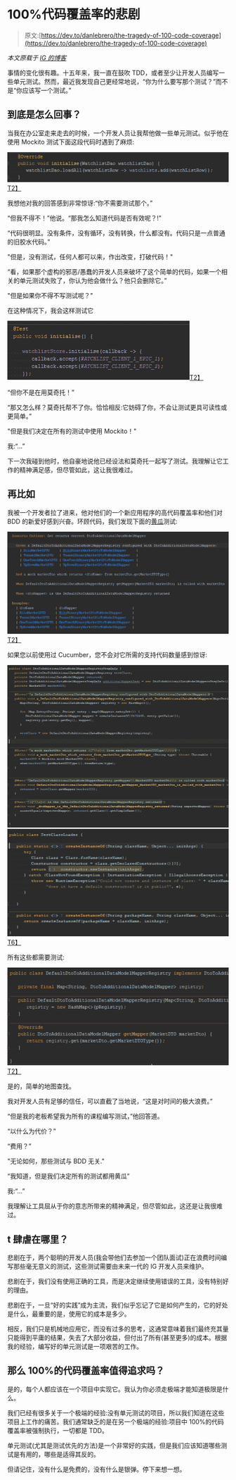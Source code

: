 # 100%代码覆盖率的悲剧

> 原文:[https://dev.to/danlebrero/the-tragedy-of-100-code-coverage](https://dev.to/danlebrero/the-tragedy-of-100-code-coverage)

*本文原载于 [IG 的博客](http://labs.ig.com/code-coverage-100-percent-tragedy)*

事情的变化很有趣。十五年来，我一直在鼓吹 TDD，或者至少让开发人员编写一些单元测试。然而，最近我发现自己更经常地说，“你为什么要写那个测试？”而不是“你应该写一个测试。”

## 到底是怎么回事？

当我在办公室走来走去的时候，一个开发人员让我帮他做一些单元测试。似乎他在使用 Mockito 测试下面这段代码时遇到了麻烦:

[![mockito](img/823e33c47b0ca2d6fe72951bfcb6aaba.png)T2】](https://res.cloudinary.com/practicaldev/image/fetch/s--aB38Ro3H--/c_limit%2Cf_auto%2Cfl_progressive%2Cq_auto%2Cw_880/https://labs.ig.com/sites/default/files/init_0.png)

我想他对我的回答感到非常惊讶:“你不需要测试那个。”

“但我不得不！”他说。“那我怎么知道代码是否有效呢？!"

“代码很明显。没有条件，没有循环，没有转换，什么都没有。代码只是一点普通的旧胶水代码。”

"但是，没有测试，任何人都可以来，作出改变，打破代码！"

“看，如果那个虚构的邪恶/愚蠢的开发人员来破坏了这个简单的代码，如果一个相关的单元测试失败了，你认为他会做什么？他只会删除它。”

"但是如果你不得不写测试呢？"

在这种情况下，我会这样测试它

[![no-mockito](img/caf6f9da14ead92b15e44a1a3b7fc9c5.png)T2】](https://res.cloudinary.com/practicaldev/image/fetch/s--1TYJX-J0--/c_limit%2Cf_auto%2Cfl_progressive%2Cq_auto%2Cw_880/https://labs.ig.com/sites/default/files/init-test.png)

“但你不是在用莫奇托！”

“那又怎么样？莫奇托帮不了你。恰恰相反:它妨碍了你，不会让测试更具可读性或更简单。”

"但是我们决定在所有的测试中使用 Mockito！"

我:“…”

下一次我碰到他时，他自豪地说他已经设法和莫奇托一起写了测试。我理解让它工作的精神满足感，但尽管如此，这让我很难过。

## 再比如

我被一个开发者拉了进来，他对他们的一个新应用程序的高代码覆盖率和他们对 BDD 的新爱好感到兴奋。环顾代码，我们发现下面的[黄瓜](https://cucumber.io)测试:

[![cucumber](img/11dbd57081046b91cd316d87fb2da4d7.png)T2】](https://res.cloudinary.com/practicaldev/image/fetch/s--rYMomaNQ--/c_limit%2Cf_auto%2Cfl_progressive%2Cq_auto%2Cw_880/https://labs.ig.com/sites/default/files/cucumber-test.png)

如果您以前使用过 Cucumber，您不会对它所需的支持代码数量感到惊讶:

[![support cucumber](img/5200422334a68e25933076f99626b428.png)](https://res.cloudinary.com/practicaldev/image/fetch/s--tN2NwzUw--/c_limit%2Cf_auto%2Cfl_progressive%2Cq_auto%2Cw_880/https://labs.ig.com/sites/default/files/cucumber-support.png)
[![support cucumber 2](img/b3b56ab44e05d5038805b0dd895bee8d.png)T6】](https://res.cloudinary.com/practicaldev/image/fetch/s--DPiGJb1U--/c_limit%2Cf_auto%2Cfl_progressive%2Cq_auto%2Cw_880/https://labs.ig.com/sites/default/files/cucumber-support2.png)

所有这些都需要测试:

[![cucumber sut](img/1c7fa9c479b5d6b69e84252998444fe3.png)T2】](https://res.cloudinary.com/practicaldev/image/fetch/s--CsbRywih--/c_limit%2Cf_auto%2Cfl_progressive%2Cq_auto%2Cw_880/https://labs.ig.com/sites/default/files/cucumber-code.png)

是的，简单的地图查找。

我对开发人员有足够的信任，可以直截了当地说，“这是对时间的极大浪费。”

“但是我的老板希望我为所有的课程编写测试，”他回答道。

“以什么为代价？”

“费用？”

"无论如何，那些测试与 BDD 无关."

“我知道，但是我们决定所有的测试都用黄瓜”

我:“…”

我理解让工具屈从于你的意志所带来的精神满足，但尽管如此，这还是让我很难过。

## t 肆虐在哪里？

悲剧在于，两个聪明的开发人员(我会带他们去参加一个团队面试)正在浪费时间编写那些毫无意义的测试，这些测试需要由未来一代的 IG 开发人员来维护。

悲剧在于，我们没有使用正确的工具，而是决定继续使用错误的工具，没有特别好的理由。

悲剧在于，一旦“好的实践”成为主流，我们似乎忘记了它是如何产生的，它的好处是什么，最重要的是，使用它的成本是多少。

相反，我们只是机械地应用它，而没有过多的思考，这通常意味着我们最终充其量只能得到平庸的结果，失去了大部分收益，但付出了所有(甚至更多)的成本。根据我的经验，编写好的单元测试是一项艰苦的工作。

## 那么 100%的代码覆盖率值得追求吗？

是的，每个人都应该在一个项目中实现它。我认为你必须走极端才能知道极限是什么。

我们已经有很多关于一个极端的经验:没有单元测试的项目，所以我们知道在这些项目上工作的痛苦。我们通常缺乏的是在另一个极端的经验:项目中 100%的代码覆盖率被强制执行，一切都是 TDD。

单元测试(尤其是测试优先的方法)是一个非常好的实践，但是我们应该知道哪些测试是有用的，哪些是适得其反的。

但请记住，没有什么是免费的，没有什么是银弹。停下来想一想。